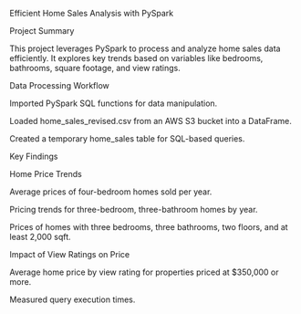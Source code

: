 Efficient Home Sales Analysis with PySpark

Project Summary

This project leverages PySpark to process and analyze home sales data efficiently. It explores key trends based on variables like bedrooms, bathrooms, square footage, and view ratings.

Data Processing Workflow

Imported PySpark SQL functions for data manipulation.

Loaded home_sales_revised.csv from an AWS S3 bucket into a DataFrame.

Created a temporary home_sales table for SQL-based queries.

Key Findings

Home Price Trends

Average prices of four-bedroom homes sold per year.

Pricing trends for three-bedroom, three-bathroom homes by year.

Prices of homes with three bedrooms, three bathrooms, two floors, and at least 2,000 sqft.

Impact of View Ratings on Price

Average home price by view rating for properties priced at $350,000 or more.

Measured query execution times.